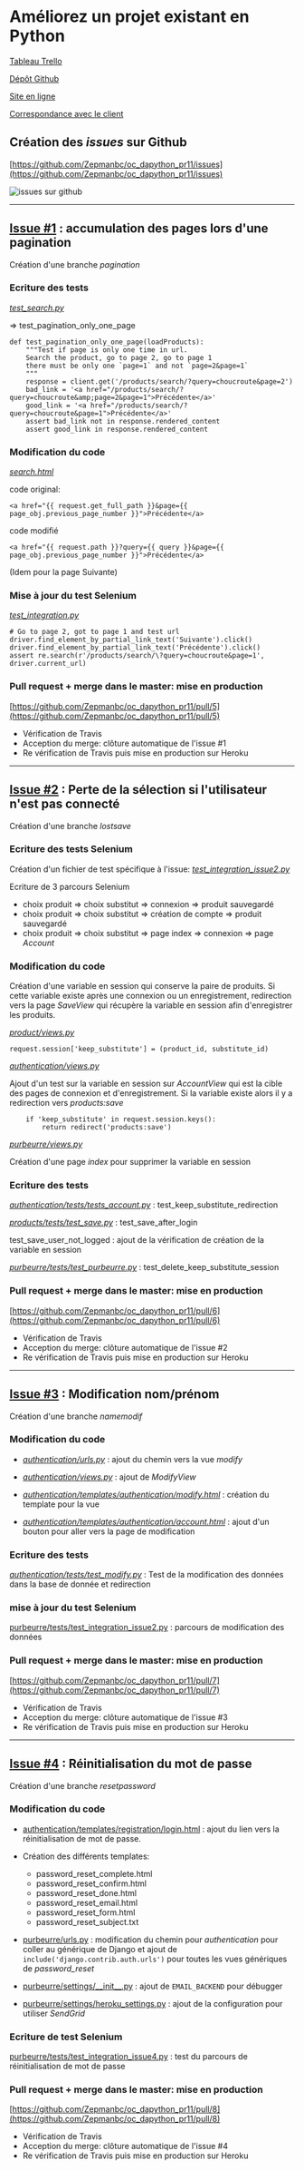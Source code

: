 # Améliorez un projet existant en Python

[Tableau Trello](https://trello.com/b/rq2AwW7O/ocdapythonpr11)

[Dépôt Github](https://github.com/Zepmanbc/oc_dapython_pr11)

[Site en ligne](https://bc-ocdapythonpr11.herokuapp.com/)

[Correspondance avec le client](https://github.com/Zepmanbc/oc_dapython_pr11/blob/master/doc/correspondance.md)

## Création des *issues* sur Github

[https://github.com/Zepmanbc/oc_dapython_pr11/issues](https://github.com/Zepmanbc/oc_dapython_pr11/issues)

![issues sur github](img/issues.png)

---

## [Issue #1](https://github.com/Zepmanbc/oc_dapython_pr11/issues/1) : accumulation des pages lors d'une pagination

Création d'une branche *pagination*

### Ecriture des tests

[*test_search.py*](https://github.com/Zepmanbc/oc_dapython_pr11/blob/master/purbeurre/products/tests/test_search.py)

=> test_pagination_only_one_page

    def test_pagination_only_one_page(loadProducts):
        """Test if page is only one time in url.
        Search the product, go to page 2, go to page 1
        there must be only one `page=1` and not `page=2&page=1`
        """
        response = client.get('/products/search/?query=choucroute&page=2')
        bad_link = '<a href="/products/search/?query=choucroute&amp;page=2&page=1">Précédente</a>'
        good_link = '<a href="/products/search/?query=choucroute&page=1">Précédente</a>'
        assert bad_link not in response.rendered_content
        assert good_link in response.rendered_content

### Modification du code

[*search.html*](https://github.com/Zepmanbc/oc_dapython_pr11/blob/master/purbeurre/products/templates/products/search.html)

code original:

    <a href="{{ request.get_full_path }}&page={{ page_obj.previous_page_number }}">Précédente</a>

code modifié

    <a href="{{ request.path }}?query={{ query }}&page={{ page_obj.previous_page_number }}">Précédente</a>

(Idem pour la page Suivante)

### Mise à jour du test Selenium

[*test_integration.py*](https://github.com/Zepmanbc/oc_dapython_pr11/blob/master/purbeurre/purbeurre/tests/test_integration.py)

    # Go to page 2, got to page 1 and test url
    driver.find_element_by_partial_link_text('Suivante').click()
    driver.find_element_by_partial_link_text('Précédente').click()
    assert re.search(r'/products/search/\?query=choucroute&page=1', driver.current_url)

### Pull request + merge dans le master: mise en production

[https://github.com/Zepmanbc/oc_dapython_pr11/pull/5](https://github.com/Zepmanbc/oc_dapython_pr11/pull/5)

* Vérification de Travis
* Acception du merge: clôture automatique de l'issue #1
* Re vérification de Travis puis mise en production sur Heroku

---

## [Issue #2](https://github.com/Zepmanbc/oc_dapython_pr11/issues/2) : Perte de la sélection si l'utilisateur n'est pas connecté

Création d'une branche *lostsave*

### Ecriture des tests Selenium

Création d'un fichier de test spécifique à l'issue: [*test_integration_issue2.py*](https://github.com/Zepmanbc/oc_dapython_pr11/blob/master/purbeurre/purbeurre/tests/test_integration_issue2.py)

Ecriture de 3 parcours Selenium

* choix produit => choix substitut => connexion => produit sauvegardé
* choix produit => choix substitut => création de compte => produit sauvegardé
* choix produit => choix substitut => page index => connexion => page *Account*

### Modification du code

Création d'une variable en session qui conserve la paire de produits. Si cette variable existe après une connexion ou un enregistrement, redirection vers la page *SaveView* qui récupère la variable en session afin d'enregistrer les produits.

[*product/views.py*](https://github.com/Zepmanbc/oc_dapython_pr11/blob/master/purbeurre/products/views.py)

    request.session['keep_substitute'] = (product_id, substitute_id)

[*authentication/views.py*](https://github.com/Zepmanbc/oc_dapython_pr11/blob/master/purbeurre/authentication/views.py)

Ajout d'un test sur la variable en session sur *AccountView* qui est la cible des pages de connexion et d'enregistrement. Si la variable existe alors il y a redirection vers *products:save*

        if 'keep_substitute' in request.session.keys():
            return redirect('products:save')

[*purbeurre/views.py*](https://github.com/Zepmanbc/oc_dapython_pr11/tree/master/purbeurre/purbeurre/views.py)

Création d'une page *index* pour supprimer la variable en session

### Ecriture des tests

[*authentication/tests/tests_account.py*](https://github.com/Zepmanbc/oc_dapython_pr11/blob/master/purbeurre/authentication/tests/test_account.py) : test_keep_substitute_redirection

[*products/tests/test_save.py*](https://github.com/Zepmanbc/oc_dapython_pr11/blob/master/purbeurre/products/tests/test_save.py) : test_save_after_login

test_save_user_not_logged : ajout de la vérification de création de la variable en session

[*purbeurre/tests/test_purbeurre.py*](https://github.com/Zepmanbc/oc_dapython_pr11/blob/master/purbeurre/purbeurre/tests/test_purbeurre.py) : test_delete_keep_substitute_session

### Pull request + merge dans le master: mise en production

[https://github.com/Zepmanbc/oc_dapython_pr11/pull/6](https://github.com/Zepmanbc/oc_dapython_pr11/pull/6)

* Vérification de Travis
* Acception du merge: clôture automatique de l'issue #2
* Re vérification de Travis puis mise en production sur Heroku

---

## [Issue #3](https://github.com/Zepmanbc/oc_dapython_pr11/issues/3) : Modification nom/prénom

Création d'une branche *namemodif*

### Modification du code

* [*authentication/urls.py*](https://github.com/Zepmanbc/oc_dapython_pr11/blob/master/purbeurre/authentication/urls.py) : ajout du chemin vers la vue *modify*

* [*authentication/views.py*](https://github.com/Zepmanbc/oc_dapython_pr11/blob/master/purbeurre/authentication/views.py) : ajout de *ModifyView*

* [*authentication/templates/authentication/modify.html*](https://github.com/Zepmanbc/oc_dapython_pr11/blob/master/purbeurre/authentication/templates/authentication/modify.html) : création du template pour la vue

* [*authentication/templates/authentication/account.html*](https://github.com/Zepmanbc/oc_dapython_pr11/blob/master/purbeurre/authentication/templates/authentication/account.html) : ajout d'un bouton pour aller vers la page de modification

### Ecriture des tests

[*authentication/tests/test_modify.py*](https://github.com/Zepmanbc/oc_dapython_pr11/blob/master/purbeurre/authentication/tests/test_modify.py) : Test de la modification des données dans la base de donnée et redirection

### mise à jour du test Selenium

[purbeurre/tests/test_integration_issue2.py](https://github.com/Zepmanbc/oc_dapython_pr11/blob/master/purbeurre/purbeurre/tests/test_integration_issue2.py) : parcours de modification des données

### Pull request + merge dans le master: mise en production

[https://github.com/Zepmanbc/oc_dapython_pr11/pull/7](https://github.com/Zepmanbc/oc_dapython_pr11/pull/7)

* Vérification de Travis
* Acception du merge: clôture automatique de l'issue #3
* Re vérification de Travis puis mise en production sur Heroku

---

## [Issue #4](https://github.com/Zepmanbc/oc_dapython_pr11/issues/4) : Réinitialisation du mot de passe

Création d'une branche *resetpassword*

### Modification du code

* [authentication/templates/registration/login.html](https://github.com/Zepmanbc/oc_dapython_pr11/blob/master/purbeurre/authentication/templates/registration/login.html) : ajout du lien vers la réinitialisation de mot de passe.

* Création des différents templates:
    * password_reset_complete.html
    * password_reset_confirm.html
    * password_reset_done.html
    * password_reset_email.html
    * password_reset_form.html
    * password_reset_subject.txt

* [purbeurre/urls.py](https://github.com/Zepmanbc/oc_dapython_pr11/blob/master/purbeurre/purbeurre/urls.py) : modification du chemin pour *authentication* pour coller au générique de Django et ajout de `include('django.contrib.auth.urls')` pour toutes les vues génériques de *password_reset*

* [purbeurre/settings/\_\_init\_\_.py](https://github.com/Zepmanbc/oc_dapython_pr11/blob/master/purbeurre/purbeurre/settings/__init__.py) : ajout de `EMAIL_BACKEND` pour débugger

* [purbeurre/settings/heroku_settings.py](https://github.com/Zepmanbc/oc_dapython_pr11/blob/master/purbeurre/purbeurre/settings/heroku_settings.py) : ajout de la configuration pour utiliser *SendGrid*

### Ecriture de test Selenium

[purbeurre/tests/test_integration_issue4.py](https://github.com/Zepmanbc/oc_dapython_pr11/blob/master/purbeurre/purbeurre/tests/test_integration_issue4.py) : test du parcours de réinitialisation de mot de passe

### Pull request + merge dans le master: mise en production

[https://github.com/Zepmanbc/oc_dapython_pr11/pull/8](https://github.com/Zepmanbc/oc_dapython_pr11/pull/8)

* Vérification de Travis
* Acception du merge: clôture automatique de l'issue #4
* Re vérification de Travis puis mise en production sur Heroku